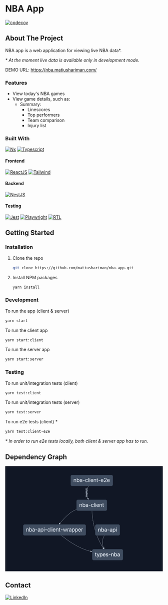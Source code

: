 # NBA App

[![codecov](https://codecov.io/gh/matiushariman/nba-app/branch/main/graph/badge.svg?token=UC95QG595M)](https://codecov.io/gh/matiushariman/nba-app)

<!-- ABOUT THE PROJECT -->
## About The Project

NBA app is a web application for viewing live NBA data*.

_* At the moment live data is available only in development mode._

DEMO URL: https://nba.matiushariman.com/

### Features
- View today's NBA games
- View game details, such as:
  - Summary:
    - Linescores
    - Top performers
    - Team comparison
    - Injury list

### Built With

[![Nx][nx-shield]][nx-url]
[![Typescript][typescript-shield]][typescript-url]

#### Frontend
[![ReactJS][react-shield]][react-url]
[![Tailwind][tailwind-shield]][tailwind-url]

#### Backend
[![NestJS][nest-shield]][nest-url]

#### Testing
[![Jest][jest-shield]][jest-url]
[![Playwright][playwright-shield]][playwright-url]
[![RTL][rtl-shield]][rtl-url]

<!-- GETTING STARTED -->
## Getting Started

### Installation

1. Clone the repo
   ```sh
   git clone https://github.com/matiushariman/nba-app.git
   ```
2. Install NPM packages
   ```sh
   yarn install
   ```

### Development

To run the app (client & server)
   ```sh
   yarn start
   ```
To run the client app
   ```sh
   yarn start:client
   ```
To run the server app
   ```sh
   yarn start:server
   ```

### Testing

To run unit/integration tests (client)
   ```sh
   yarn test:client
   ```
To run unit/integration tests (server)
   ```sh
   yarn test:server
   ```
To run e2e tests (client) *
   ```sh
   yarn test:client-e2e
   ```

_* In order to run e2e tests locally, both client & server app has to run._

## Dependency Graph

<img src="./nba-deps-graph.png" width="804" alt="nba deps graph">

<!-- CONTACT -->
## Contact

[![LinkedIn][linkedin-shield]][linkedin-url]

<!-- MARKDOWN LINKS & IMAGES -->
[jest-shield]: https://img.shields.io/badge/-jest-%23C21325?style=for-the-badge&logo=jest&logoColor=white
[jest-url]: https://jestjs.io
[linkedin-shield]: https://img.shields.io/badge/linkedin-%230077B5.svg?style=for-the-badge&logo=linkedin&logoColor=white
[linkedin-url]: https://www.linkedin.com/in/matiushariman/
[nest-shield]: https://img.shields.io/badge/nestjs-%23E0234E.svg?style=for-the-badge&logo=nestjs&logoColor=white
[nest-url]: https://nestjs.com
[nx-shield]: https://img.shields.io/badge/nx-143055?style=for-the-badge&logo=nx&logoColor=white
[nx-url]: https://nx.dev
[playwright-shield]: https://img.shields.io/badge/Playwright-242526?style=for-the-badge&logo=playwright&logoColor=2EAD33
[playwright-url]: https://playwright.dev
[react-shield]: https://img.shields.io/badge/react-%2320232a.svg?style=for-the-badge&logo=react&logoColor=%2361DAFB
[react-url]: https://reactjs.org
[rtl-shield]: https://img.shields.io/badge/-TestingLibrary-%23E33332?style=for-the-badge&logo=testing-library&logoColor=white
[rtl-url]: https://testing-library.com/docs/react-testing-library/intro/
[tailwind-shield]: https://img.shields.io/badge/tailwindcss-%2338B2AC.svg?style=for-the-badge&logo=tailwind-css&logoColor=white
[tailwind-url]: https://tailwindcss.com
[typescript-shield]: https://img.shields.io/badge/typescript-%23007ACC.svg?style=for-the-badge&logo=typescript&logoColor=white
[typescript-url]: https://www.typescriptlang.org

